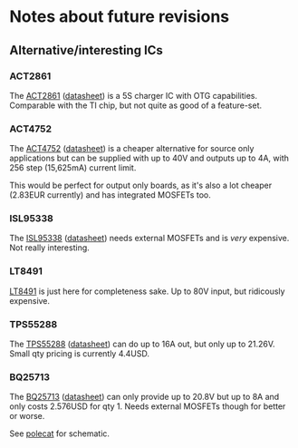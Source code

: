 # Notes about future revisions

## Alternative/interesting ICs

### ACT2861

The [ACT2861](https://www.qorvo.com/products/p/ACT2861) ([datasheet](https://www.qorvo.com/products/d/da006757)) is a 5S charger IC with OTG capabilities. Comparable with the TI chip, but not quite as good of a feature-set.

### ACT4752

The [ACT4752](https://www.qorvo.com/products/p/ACT4752) ([datasheet](https://www.qorvo.com/products/d/da007821)) is a cheaper alternative for source only applications but can be supplied with up to 40V and outputs up to 4A, with 256 step (15,625mA) current limit.

This would be perfect for output only boards, as it's also a lot cheaper (2.83EUR currently) and has integrated MOSFETs too.

### ISL95338

The [ISL95338](https://www.renesas.com/us/en/products/power-management/battery-management/multiple-cell-battery-chargers/device/ISL95338.html) ([datasheet](https://www.renesas.com/en-us/www/doc/datasheet/isl95338.pdf)) needs external MOSFETs and is *very* expensive. Not really interesting.

### LT8491

[LT8491](https://www.analog.com/en/products/lt8491.html) is just here for completeness sake. Up to 80V input, but ridicously expensive.

### TPS55288

The [TPS55288](https://www.ti.com/product/TPS55288) ([datasheet](https://www.ti.com/lit/ds/symlink/tps55288.pdf)) can do up to 16A out, but only up to 21.26V.
Small qty pricing is currently 4.4USD.

### BQ25713

The [BQ25713](https://www.ti.com/product/BQ25713) ([datasheet](https://www.ti.com/lit/ds/symlink/bq25713.pdf)) can only provide up to 20.8V but up to 8A and only costs 2.576USD for qty 1. Needs external MOSFETs though for better or worse.

See [polecat](polecat/) for schematic.
